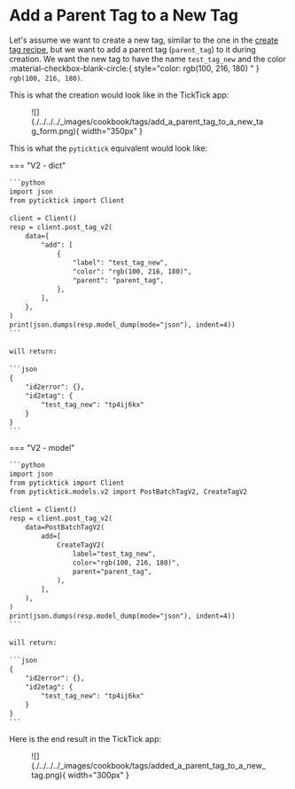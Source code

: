 # Add a Parent Tag to a New Tag

Let's assume we want to create a new tag, similar to the one in the [create tag recipe](create_a_tag.md), but we want to add a parent tag (`parent_tag`) to it during creation. We want the new tag to have the name `test_tag_new` and the color :material-checkbox-blank-circle:{ style="color: rgb(100, 216, 180) " } `rgb(100, 216, 180)`.

This is what the creation would look like in the TickTick app:

<figure markdown="span">
    ![](./../../../_images/cookbook/tags/add_a_parent_tag_to_a_new_tag_form.png){ width="350px" }
</figure>

This is what the `pyticktick` equivalent would look like:

=== "V2 - dict"

    ```python
    import json
    from pyticktick import Client

    client = Client()
    resp = client.post_tag_v2(
        data={
            "add": [
                {
                    "label": "test_tag_new",
                    "color": "rgb(100, 216, 180)",
                    "parent": "parent_tag",
                },
            ],
        },
    )
    print(json.dumps(resp.model_dump(mode="json"), indent=4))
    ```

    will return:

    ```json
    {
        "id2error": {},
        "id2etag": {
            "test_tag_new": "tp4ij6kx"
        }
    }
    ```

=== "V2 - model"

    ```python
    import json
    from pyticktick import Client
    from pyticktick.models.v2 import PostBatchTagV2, CreateTagV2

    client = Client()
    resp = client.post_tag_v2(
        data=PostBatchTagV2(
            add=[
                CreateTagV2(
                    label="test_tag_new",
                    color="rgb(100, 216, 180)",
                    parent="parent_tag",
                ),
            ],
        ),
    )
    print(json.dumps(resp.model_dump(mode="json"), indent=4))
    ```

    will return:

    ```json
    {
        "id2error": {},
        "id2etag": {
            "test_tag_new": "tp4ij6kx"
        }
    }
    ```

Here is the end result in the TickTick app:

<figure markdown="span">
    ![](./../../../_images/cookbook/tags/added_a_parent_tag_to_a_new_tag.png){ width="300px" }
</figure>
